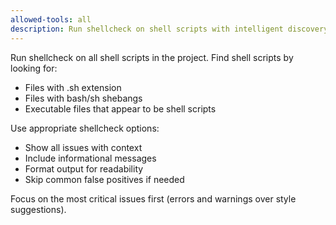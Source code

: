 ```yaml
---
allowed-tools: all
description: Run shellcheck on shell scripts with intelligent discovery
---
```


Run shellcheck on all shell scripts in the project. Find shell scripts by looking for:
- Files with .sh extension
- Files with bash/sh shebangs
- Executable files that appear to be shell scripts

Use appropriate shellcheck options:
- Show all issues with context
- Include informational messages
- Format output for readability
- Skip common false positives if needed

Focus on the most critical issues first (errors and warnings over style suggestions).
